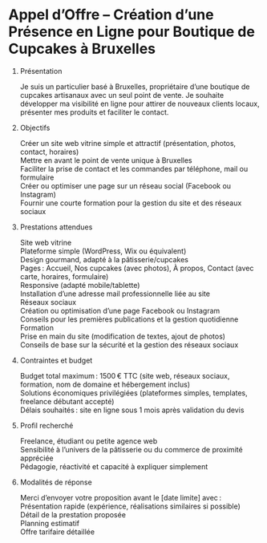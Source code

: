 # Appel d’Offre – Création d’une Présence en Ligne pour Boutique de Cupcakes à Bruxelles

1. Présentation

   Je suis un particulier basé à Bruxelles, propriétaire d’une boutique de
   cupcakes artisanaux avec un seul point de vente. Je souhaite développer ma
   visibilité en ligne pour attirer de nouveaux clients locaux, présenter mes
   produits et faciliter le contact.

2. Objectifs

   Créer un site web vitrine simple et attractif (présentation, photos, contact, horaires)  
   Mettre en avant le point de vente unique à Bruxelles  
   Faciliter la prise de contact et les commandes par téléphone, mail ou formulaire  
   Créer ou optimiser une page sur un réseau social (Facebook ou Instagram)  
   Fournir une courte formation pour la gestion du site et des réseaux sociaux  

3. Prestations attendues

   Site web vitrine  
   Plateforme simple (WordPress, Wix ou équivalent)  
   Design gourmand, adapté à la pâtisserie/cupcakes  
   Pages : Accueil, Nos cupcakes (avec photos), À propos, Contact (avec carte, horaires, formulaire)  
   Responsive (adapté mobile/tablette)  
   Installation d’une adresse mail professionnelle liée au site  
   Réseaux sociaux  
   Création ou optimisation d’une page Facebook ou Instagram  
   Conseils pour les premières publications et la gestion quotidienne  
   Formation  
   Prise en main du site (modification de textes, ajout de photos)  
   Conseils de base sur la sécurité et la gestion des réseaux sociaux  

4. Contraintes et budget

   Budget total maximum : 1500 € TTC (site web, réseaux sociaux, formation, nom de domaine et hébergement inclus)  
   Solutions économiques privilégiées (plateformes simples, templates, freelance débutant accepté)  
   Délais souhaités : site en ligne sous 1 mois après validation du devis  

5. Profil recherché

   Freelance, étudiant ou petite agence web  
   Sensibilité à l’univers de la pâtisserie ou du commerce de proximité appréciée  
   Pédagogie, réactivité et capacité à expliquer simplement  

6. Modalités de réponse

   Merci d’envoyer votre proposition avant le [date limite] avec :  
   Présentation rapide (expérience, réalisations similaires si possible)  
   Détail de la prestation proposée  
   Planning estimatif  
   Offre tarifaire détaillée  
